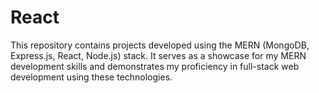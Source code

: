 # React
This repository contains projects developed using the MERN (MongoDB, Express.js, React, Node.js) stack. It serves as a showcase for my MERN development skills and demonstrates my proficiency in full-stack web development using these technologies.
